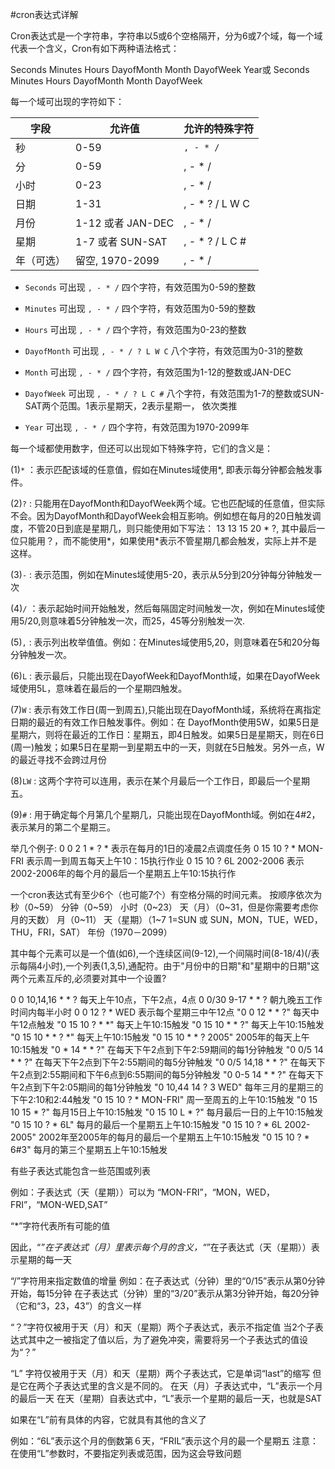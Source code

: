 #cron表达式详解

Cron表达式是一个字符串，字符串以5或6个空格隔开，分为6或7个域，每一个域代表一个含义，Cron有如下两种语法格式： 

Seconds Minutes Hours DayofMonth Month DayofWeek Year或 
Seconds Minutes Hours DayofMonth Month DayofWeek

每一个域可出现的字符如下：
 
字段 | 允许值 | 允许的特殊字符
--- | --- | ---
秒 | 0-59 | `, - * /`
分 | 0-59 | , - * / 
小时 | 0-23 | , - * / 
日期 | 1-31 | , - * ? / L W C 
月份 | 1-12 或者 JAN-DEC | , - * / 
星期 | 1-7 或者 SUN-SAT | , - * ? / L C # 
年（可选） | 留空, 1970-2099 | , - * /

* `Seconds` 可出现 `, - * /` 四个字符，有效范围为0-59的整数

* `Minutes` 可出现 `, - * /` 四个字符，有效范围为0-59的整数 

* `Hours` 可出现 `, - * /` 四个字符，有效范围为0-23的整数 

* `DayofMonth` 可出现 `, - * / ? L W C` 八个字符，有效范围为0-31的整数 

* `Month` 可出现 `, - * /` 四个字符，有效范围为1-12的整数或JAN-DEC 

* `DayofWeek` 可出现 `, - * / ? L C #` 八个字符，有效范围为1-7的整数或SUN-SAT两个范围。1表示星期天，2表示星期一， 依次类推 

* `Year` 可出现 `, - * /` 四个字符，有效范围为1970-2099年

每一个域都使用数字，但还可以出现如下特殊字符，它们的含义是： 

(1)`*` ：表示匹配该域的任意值，假如在Minutes域使用*, 即表示每分钟都会触发事件。

(2)`?` : 只能用在DayofMonth和DayofWeek两个域。它也匹配域的任意值，但实际不会。因为DayofMonth和DayofWeek会相互影响。例如想在每月的20日触发调度，不管20日到底是星期几，则只能使用如下写法： 13 13 15 20 * ?, 其中最后一位只能用？，而不能使用*，如果使用*表示不管星期几都会触发，实际上并不是这样。 

(3)`-` : 表示范围，例如在Minutes域使用5-20，表示从5分到20分钟每分钟触发一次 

(4)`/` ：表示起始时间开始触发，然后每隔固定时间触发一次，例如在Minutes域使用5/20,则意味着5分钟触发一次，而25，45等分别触发一次. 

(5)`,` : 表示列出枚举值值。例如：在Minutes域使用5,20，则意味着在5和20分每分钟触发一次。 

(6)`L` : 表示最后，只能出现在DayofWeek和DayofMonth域，如果在DayofWeek域使用5L，意味着在最后的一个星期四触发。 

(7)`W` : 表示有效工作日(周一到周五),只能出现在DayofMonth域，系统将在离指定日期的最近的有效工作日触发事件。例如：在 DayofMonth使用5W，如果5日是星期六，则将在最近的工作日：星期五，即4日触发。如果5日是星期天，则在6日(周一)触发；如果5日在星期一到星期五中的一天，则就在5日触发。另外一点，W的最近寻找不会跨过月份 

(8)`LW` : 这两个字符可以连用，表示在某个月最后一个工作日，即最后一个星期五。 

(9)`#` : 用于确定每个月第几个星期几，只能出现在DayofMonth域。例如在4#2，表示某月的第二个星期三。

举几个例子: 
0 0 2 1 * ? * 表示在每月的1日的凌晨2点调度任务 
0 15 10 ? * MON-FRI 表示周一到周五每天上午10：15执行作业 
0 15 10 ? 6L 2002-2006 表示2002-2006年的每个月的最后一个星期五上午10:15执行作


一个cron表达式有至少6个（也可能7个）有空格分隔的时间元素。 
按顺序依次为 
秒（0~59） 
分钟（0~59） 
小时（0~23） 
天（月）（0~31，但是你需要考虑你月的天数） 
月（0~11） 
天（星期）（1~7 1=SUN 或 SUN，MON，TUE，WED，THU，FRI，SAT） 
年份（1970－2099）

其中每个元素可以是一个值(如6),一个连续区间(9-12),一个间隔时间(8-18/4)(/表示每隔4小时),一个列表(1,3,5),通配符。由于"月份中的日期"和"星期中的日期"这两个元素互斥的,必须要对其中一个设置?

0 0 10,14,16 * * ? 每天上午10点，下午2点，4点 
0 0/30 9-17 * * ? 朝九晚五工作时间内每半小时 
0 0 12 ? * WED 表示每个星期三中午12点 
"0 0 12 * * ?" 每天中午12点触发 
"0 15 10 ? * *" 每天上午10:15触发 
"0 15 10 * * ?" 每天上午10:15触发 
"0 15 10 * * ? *" 每天上午10:15触发 
"0 15 10 * * ? 2005" 2005年的每天上午10:15触发 
"0 * 14 * * ?" 在每天下午2点到下午2:59期间的每1分钟触发 
"0 0/5 14 * * ?" 在每天下午2点到下午2:55期间的每5分钟触发 
"0 0/5 14,18 * * ?" 在每天下午2点到2:55期间和下午6点到6:55期间的每5分钟触发 
"0 0-5 14 * * ?" 在每天下午2点到下午2:05期间的每1分钟触发 
"0 10,44 14 ? 3 WED" 每年三月的星期三的下午2:10和2:44触发 
"0 15 10 ? * MON-FRI" 周一至周五的上午10:15触发 
"0 15 10 15 * ?" 每月15日上午10:15触发 
"0 15 10 L * ?" 每月最后一日的上午10:15触发 
"0 15 10 ? * 6L" 每月的最后一个星期五上午10:15触发 
"0 15 10 ? * 6L 2002-2005" 2002年至2005年的每月的最后一个星期五上午10:15触发 
"0 15 10 ? * 6#3" 每月的第三个星期五上午10:15触发


有些子表达式能包含一些范围或列表

例如：子表达式（天（星期））可以为 “MON-FRI”，“MON，WED，FRI”，“MON-WED,SAT”

“*”字符代表所有可能的值

因此，“*”在子表达式（月）里表示每个月的含义，“*”在子表达式（天（星期））表示星期的每一天


“/”字符用来指定数值的增量 
例如：在子表达式（分钟）里的“0/15”表示从第0分钟开始，每15分钟 
在子表达式（分钟）里的“3/20”表示从第3分钟开始，每20分钟（它和“3，23，43”）的含义一样


“？”字符仅被用于天（月）和天（星期）两个子表达式，表示不指定值 
当2个子表达式其中之一被指定了值以后，为了避免冲突，需要将另一个子表达式的值设为“？”

“L” 字符仅被用于天（月）和天（星期）两个子表达式，它是单词“last”的缩写 
但是它在两个子表达式里的含义是不同的。 
在天（月）子表达式中，“L”表示一个月的最后一天 
在天（星期）自表达式中，“L”表示一个星期的最后一天，也就是SAT

如果在“L”前有具体的内容，它就具有其他的含义了

例如：“6L”表示这个月的倒数第６天，“FRIL”表示这个月的最一个星期五 
注意：在使用“L”参数时，不要指定列表或范围，因为这会导致问题

